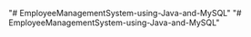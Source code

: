 "# EmployeeManagementSystem-using-Java-and-MySQL" 
"# EmployeeManagementSystem-using-Java-and-MySQL" 
